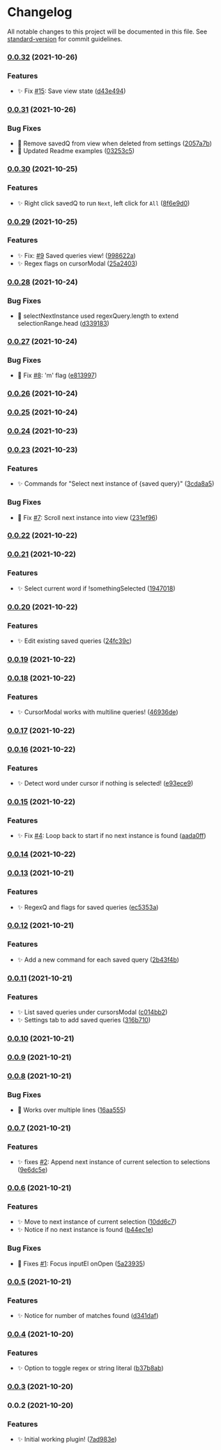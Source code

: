 # Changelog

All notable changes to this project will be documented in this file. See [standard-version](https://github.com/conventional-changelog/standard-version) for commit guidelines.

### [0.0.32](https://github.com/SkepticMystic/advanced-cursors/compare/0.0.31...0.0.32) (2021-10-26)


### Features

* :sparkles: Fix [#15](https://github.com/SkepticMystic/advanced-cursors/issues/15): Save view state ([d43e494](https://github.com/SkepticMystic/advanced-cursors/commit/d43e494061519a21b2f7b4ec12a7713f2f62363a))

### [0.0.31](https://github.com/SkepticMystic/advanced-cursors/compare/0.0.30...0.0.31) (2021-10-26)


### Bug Fixes

* :bug: Remove savedQ from view when deleted from settings ([2057a7b](https://github.com/SkepticMystic/advanced-cursors/commit/2057a7b0d1861d37e1ee9a76fe2b7d342ee94927))
* :bug: Updated Readme examples ([03253c5](https://github.com/SkepticMystic/advanced-cursors/commit/03253c50b8d3d1bff58704458fac3e5fc20e76a1))

### [0.0.30](https://github.com/SkepticMystic/advanced-cursors/compare/0.0.29...0.0.30) (2021-10-25)


### Features

* :sparkles: Right click savedQ to run `Next`, left click for `All` ([8f6e9d0](https://github.com/SkepticMystic/advanced-cursors/commit/8f6e9d0f60aa51779fe4f23c228a08f4d680e083))

### [0.0.29](https://github.com/SkepticMystic/advanced-cursors/compare/0.0.28...0.0.29) (2021-10-25)


### Features

* :sparkles: Fix: [#9](https://github.com/SkepticMystic/advanced-cursors/issues/9) Saved queries view! ([998622a](https://github.com/SkepticMystic/advanced-cursors/commit/998622a36cbc76f587e039d586dc7d187c37dc86))
* :sparkles: Regex flags on cursorModal ([25a2403](https://github.com/SkepticMystic/advanced-cursors/commit/25a2403aa6b8bebffd446b600e4ff06aad52c8f8))

### [0.0.28](https://github.com/SkepticMystic/advanced-cursors/compare/0.0.27...0.0.28) (2021-10-24)


### Bug Fixes

* :bug: selectNextInstance used regexQuery.length to extend selectionRange.head ([d339183](https://github.com/SkepticMystic/advanced-cursors/commit/d339183bced2eaa953c7bc6d711f11c1c50fc942))

### [0.0.27](https://github.com/SkepticMystic/advanced-cursors/compare/0.0.26...0.0.27) (2021-10-24)


### Bug Fixes

* :bug: Fix [#8](https://github.com/SkepticMystic/advanced-cursors/issues/8): 'm' flag ([e813997](https://github.com/SkepticMystic/advanced-cursors/commit/e8139975c48e2d1382434afd1849101f4c565279))

### [0.0.26](https://github.com/SkepticMystic/advanced-cursors/compare/0.0.25...0.0.26) (2021-10-24)

### [0.0.25](https://github.com/SkepticMystic/advanced-cursors/compare/0.0.24...0.0.25) (2021-10-24)

### [0.0.24](https://github.com/SkepticMystic/advanced-cursors/compare/0.0.23...0.0.24) (2021-10-23)

### [0.0.23](https://github.com/SkepticMystic/advanced-cursors/compare/0.0.22...0.0.23) (2021-10-23)


### Features

* :sparkles: Commands for "Select next instance of {saved query}" ([3cda8a5](https://github.com/SkepticMystic/advanced-cursors/commit/3cda8a5e88a4e53487c2c97b0c4a280c9e19fa86))


### Bug Fixes

* :bug: Fix [#7](https://github.com/SkepticMystic/advanced-cursors/issues/7): Scroll next instance into view ([231ef96](https://github.com/SkepticMystic/advanced-cursors/commit/231ef960c26f71738668a7f0ff9ec8cc8de368ef))

### [0.0.22](https://github.com/SkepticMystic/advanced-cursors/compare/0.0.21...0.0.22) (2021-10-22)

### [0.0.21](https://github.com/SkepticMystic/advanced-cursors/compare/0.0.20...0.0.21) (2021-10-22)


### Features

* :sparkles: Select current word if !somethingSelected ([1947018](https://github.com/SkepticMystic/advanced-cursors/commit/19470187368dfd2307715914f0031b383fc7c8ca))

### [0.0.20](https://github.com/SkepticMystic/advanced-cursors/compare/0.0.19...0.0.20) (2021-10-22)


### Features

* :sparkles: Edit existing saved queries ([24fc39c](https://github.com/SkepticMystic/advanced-cursors/commit/24fc39c2e1690d7c53b6bdeceb496e5a1af8fbf2))

### [0.0.19](https://github.com/SkepticMystic/advanced-cursors/compare/0.0.18...0.0.19) (2021-10-22)

### [0.0.18](https://github.com/SkepticMystic/advanced-cursors/compare/0.0.17...0.0.18) (2021-10-22)


### Features

* :sparkles: CursorModal works with multiline queries! ([46936de](https://github.com/SkepticMystic/advanced-cursors/commit/46936de6cfa5d4ebb0c3e2da2da1720a36579785))

### [0.0.17](https://github.com/SkepticMystic/advanced-cursors/compare/0.0.16...0.0.17) (2021-10-22)

### [0.0.16](https://github.com/SkepticMystic/advanced-cursors/compare/0.0.15...0.0.16) (2021-10-22)


### Features

* :sparkles: Detect word under cursor if nothing is selected! ([e93ece9](https://github.com/SkepticMystic/advanced-cursors/commit/e93ece95b2af1c13d3e450364e4a59759f8d6bff))

### [0.0.15](https://github.com/SkepticMystic/advanced-cursors/compare/0.0.14...0.0.15) (2021-10-22)


### Features

* :sparkles: Fix [#4](https://github.com/SkepticMystic/advanced-cursors/issues/4): Loop back to start if no next instance is found ([aada0ff](https://github.com/SkepticMystic/advanced-cursors/commit/aada0ff8626ee3cdc2cb363eb9652e68f82ba324))

### [0.0.14](https://github.com/SkepticMystic/advanced-cursors/compare/0.0.13...0.0.14) (2021-10-22)

### [0.0.13](https://github.com/SkepticMystic/advanced-cursors/compare/0.0.12...0.0.13) (2021-10-21)


### Features

* :sparkles: RegexQ and flags for saved queries ([ec5353a](https://github.com/SkepticMystic/advanced-cursors/commit/ec5353a2481bd193634cbaf8d0198763de1993d7))

### [0.0.12](https://github.com/SkepticMystic/advanced-cursors/compare/0.0.11...0.0.12) (2021-10-21)


### Features

* :sparkles: Add a new command for each saved query ([2b43f4b](https://github.com/SkepticMystic/advanced-cursors/commit/2b43f4b6cfea1679bc02b2470816ccc5abf48ea3))

### [0.0.11](https://github.com/SkepticMystic/advanced-cursors/compare/0.0.10...0.0.11) (2021-10-21)


### Features

* :sparkles: List saved queries under cursorsModal ([c014bb2](https://github.com/SkepticMystic/advanced-cursors/commit/c014bb2a68b61145fd9e7724a9e2e4c2b7f1efa2))
* :sparkles: Settings tab to add saved queries ([316b710](https://github.com/SkepticMystic/advanced-cursors/commit/316b7105982e7fcf4d6655c2319d2ab7ab0cda84))

### [0.0.10](https://github.com/SkepticMystic/advanced-cursors/compare/0.0.9...0.0.10) (2021-10-21)

### [0.0.9](https://github.com/SkepticMystic/advanced-cursors/compare/0.0.8...0.0.9) (2021-10-21)

### [0.0.8](https://github.com/SkepticMystic/advanced-cursors/compare/0.0.7...0.0.8) (2021-10-21)


### Bug Fixes

* :bug: Works over multiple lines ([16aa555](https://github.com/SkepticMystic/advanced-cursors/commit/16aa55545ae1dd076c7b40a8eb7d61256cb9bb62))

### [0.0.7](https://github.com/SkepticMystic/advanced-cursors/compare/0.0.6...0.0.7) (2021-10-21)


### Features

* :sparkles: fixes [#2](https://github.com/SkepticMystic/advanced-cursors/issues/2): Append next instance of current selection to selections ([9e6dc5e](https://github.com/SkepticMystic/advanced-cursors/commit/9e6dc5eaa807f292f9fda7592f051741249d3c82))

### [0.0.6](https://github.com/SkepticMystic/advanced-cursors/compare/0.0.5...0.0.6) (2021-10-21)


### Features

* :sparkles: Move to next instance of current selection ([10dd6c7](https://github.com/SkepticMystic/advanced-cursors/commit/10dd6c754854919b1e574dd63994d57d840777f3))
* :sparkles: Notice if no next instance is found ([b44ec1e](https://github.com/SkepticMystic/advanced-cursors/commit/b44ec1eebea94d50c03fbc8928c0244a05247039))


### Bug Fixes

* :bug: Fixes [#1](https://github.com/SkepticMystic/advanced-cursors/issues/1): Focus inputEl onOpen ([5a23935](https://github.com/SkepticMystic/advanced-cursors/commit/5a23935bd0e65cf4124349b0b07168b42c708c36))

### [0.0.5](https://github.com/SkepticMystic/advanced-cursors/compare/0.0.4...0.0.5) (2021-10-21)


### Features

* :sparkles: Notice for number of matches found ([d341daf](https://github.com/SkepticMystic/advanced-cursors/commit/d341dafe81b2a30f10df1c05ae93aa43f71d6597))

### [0.0.4](https://github.com/SkepticMystic/advanced-cursors/compare/0.0.3...0.0.4) (2021-10-20)


### Features

* :sparkles: Option to toggle regex or string literal ([b37b8ab](https://github.com/SkepticMystic/advanced-cursors/commit/b37b8ab3bd51f7e9fab44902961550d01bf256aa))

### [0.0.3](https://github.com/SkepticMystic/advanced-cursors/compare/0.0.2...0.0.3) (2021-10-20)

### 0.0.2 (2021-10-20)


### Features

* :sparkles: Initial working plugin! ([7ad983e](https://github.com/SkepticMystic/advanced-cursors/commit/7ad983ed2b0f0bd0d0ac11693efe9d16d429196f))
